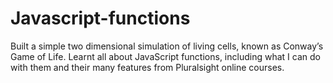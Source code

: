 # Javascript-functions
Built a simple two dimensional simulation of living cells, known as Conway’s Game of Life. Learnt all about JavaScript functions, including what I can do with them and their many features from Pluralsight online courses. 
